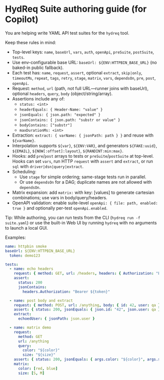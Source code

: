 # HydReq Suite authoring guide (for Copilot)

You are helping write YAML API test suites for the `hydreq` tool.

Keep these rules in mind:

- Top-level keys: `name`, `baseUrl`, `vars`, `auth`, `openApi`, `preSuite`, `postSuite`, `tests`.
- Use env-configurable base URL: `baseUrl: ${ENV:HTTPBIN_BASE_URL}` (no baked-in public fallback).
- Each test has: `name`, `request`, `assert`, optional `extract`, `skip|only`, `timeoutMs`, `repeat`, `tags`, `retry`, `stage`, `matrix`, `vars`, `dependsOn`, `pre`, `post`, `openApi`.
- Request: `method`, `url` (path, not full URL—runner joins with baseUrl), optional `headers`, `query`, `body` (object/string/array).
- Assertions include any of:
  - `status: <int>`
  - `headerEquals: { Header-Name: "value" }`
  - `jsonEquals: { json.path: "expected" }`
  - `jsonContains: { json.path: "substr or value" }`
  - `bodyContains: ["substr"]`
  - `maxDurationMs: <int>`
- Extraction: `extract: { varName: { jsonPath: path } }` and reuse with `${varName}`.
- Interpolation supports `${var}`, `${ENV:VAR}`, and generators `${FAKE:uuid}`, `${EMAIL}`, `${NOW[:offset]:layout}`, `${RANDINT:min:max}`.
- Hooks: add `pre`/`post` arrays to tests or `preSuite`/`postSuite` at top-level. Hooks can set `vars`, run HTTP `request` with `assert` and `extract`, or run `sql` with `driver|dsn|query|extract`.
- Scheduling:
  - Use `stage` for simple ordering; same-stage tests run in parallel.
  - Or use `dependsOn` for a DAG; duplicate names are not allowed with `dependsOn`.
- Matrix expansion: add `matrix:` with key: [values] to generate cartesian combinations; use vars in body/query/headers.
- OpenAPI validation: enable suite-level `openApi: { file: path, enabled: true }` and optionally per-test `openApi.enabled`.

Tip: While authoring, you can run tests from the CLI (`hydreq run -f suite.yaml`) or use the built-in Web UI by running `hydreq` with no arguments to launch a local GUI.

Examples:

```yaml
name: httpbin smoke
baseUrl: ${ENV:HTTPBIN_BASE_URL}
  token: demo123

tests:
  - name: echo headers
    request: { method: GET, url: /headers, headers: { Authorization: "Bearer ${token}" } }
    assert:
      status: 200
      jsonContains:
        headers.Authorization: "Bearer ${token}"

  - name: post body and extract
    request: { method: POST, url: /anything, body: { id: 42, user: qa } }
    assert: { status: 200, jsonEquals: { json.id: "42", json.user: qa } }
    extract:
      echoedUser: { jsonPath: json.user }

  - name: matrix demo
    request:
      method: GET
      url: /anything
      query:
        color: "${color}"
        size: "${size}"
    assert: { status: 200, jsonEquals: { args.color: "${color}", args.size: "${size}" } }
    matrix:
      color: [red, blue]
      size: [S, M]
```
